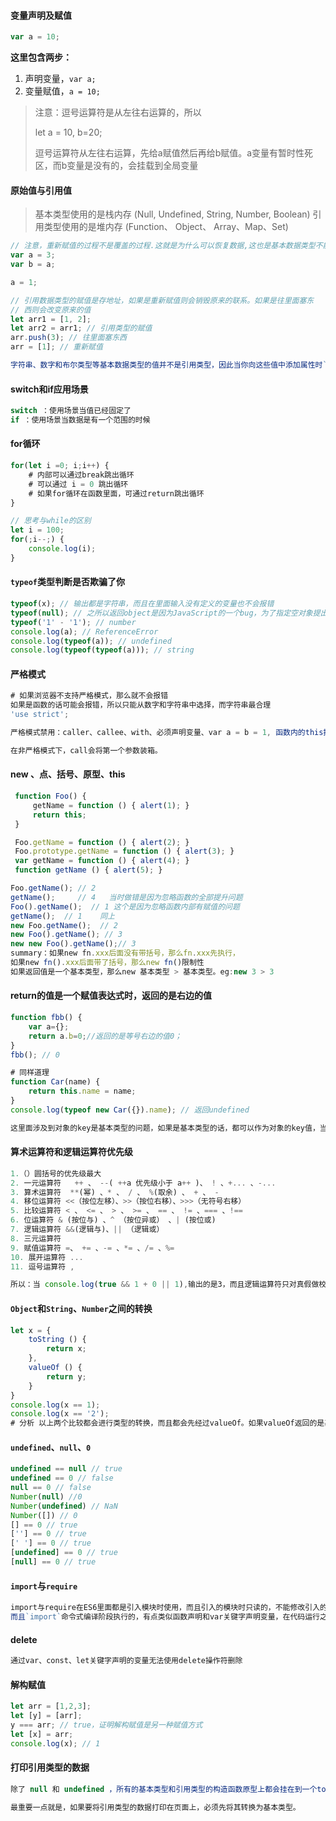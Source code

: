 

#### 变量声明及赋值

```javascript
var a = 10;
```

**这里包含两步：**

1. 声明变量，`var a;`
2. 变量赋值，`a = 10;`

> 注意：逗号运算符是从左往右运算的，所以
>
> let a = 10, b=20;
>
> 逗号运算符从左往右运算，先给a赋值然后再给b赋值。a变量有暂时性死区，而b变量是没有的，会挂载到全局变量

#### 原始值与引用值

> 基本类型使用的是栈内存 (Null, Undefined, String, Number, Boolean)
> 引用类型使用的是堆内存 (Function、 Object、 Array、Map、Set)

```javascript
// 注意，重新赋值的过程不是覆盖的过程.这就是为什么可以恢复数据,这也是基本数据类型不能修改的原因。
var a = 3;
var b = a;

a = 1; 

// 引用数据类型的赋值是存地址，如果是重新赋值则会销毁原来的联系。如果是往里面塞东
// 西则会改变原来的值
let arr1 = [1, 2];
let arr2 = arr1; // 引用类型的赋值
arr.push(3); // 往里面塞东西
arr = [1]; // 重新赋值

字符串、数字和布尔类型等基本数据类型的值并不是引用类型，因此当你向这些值中添加属性时`JavaScript`并不会报错，但实际上你并没有将这些属性添加进去。这些值是不可变的，不能改变。有人会问，为什么有时候字符串可以像对象一样使用一些方法？那就是基本类型的装箱与拆箱的过程。
```



#### switch和if应用场景

```javascript
switch ：使用场景当值已经固定了
if ：使用场景当数据是有一个范围的时候
```



#### for循环

```javascript
for(let i =0; i;i++) {
    # 内部可以通过break跳出循环
    # 可以通过 i = 0 跳出循环
    # 如果for循环在函数里面，可通过return跳出循环
}

// 思考与while的区别
let i = 100;
for(;i--;) {
    console.log(i);
}

```



#### `typeof`类型判断是否欺骗了你

```javascript
typeof(x); // 输出都是字符串，而且在里面输入没有定义的变量也不会报错
typeof(null); // 之所以返回object是因为JavaScript的一个bug，为了指定空对象提出来的。
typeof('1' - '1'); // number
console.log(a); // ReferenceError
console.log(typeof(a)); // undefined
console.log(typeof(typeof(a))); // string
```



#### 严格模式

```javascript
# 如果浏览器不支持严格模式，那么就不会报错
如果是函数的话可能会报错，所以只能从数字和字符串中选择，而字符串最合理
'use strict';

严格模式禁用：caller、callee、with、必须声明变量、var a = b = 1, 函数内的this指向undefined，在严格模式下调用函数要通过call来改变this的指向，函数参数不能重复、对象的属性名拒绝重复(但不报错)，eval在严格模式下是有作用域的不能在全局访问，不能使用八进制，而且在严格模式下给封印的属性赋值扩展、赋值会报错

在非严格模式下，call会将第一个参数装箱。
```



#### new 、点、括号、原型、this

```javascript
 function Foo() {
     getName = function () { alert(1); }
     return this;
 }

 Foo.getName = function () { alert(2); }
 Foo.prototype.getName = function () { alert(3); }
 var getName = function () { alert(4); }
 function getName () { alert(5); }

Foo.getName(); // 2
getName();     // 4   当时做错是因为忽略函数的全部提升问题
Foo().getName();  // 1 这个是因为忽略函数内部有赋值的问题
getName();  // 1    同上
new Foo.getName();  // 2 
new Foo().getName(); // 3
new new Foo().getName();// 3
summary：如果new fn.xxx后面没有带括号，那么fn.xxx先执行，
如果new fn().xxx后面带了括号，那么new fn()限制性
如果返回值是一个基本类型，那么new 基本类型 > 基本类型。eg:new 3 > 3
```



#### return的值是一个赋值表达式时，返回的是右边的值

```javascript
function fbb() {
    var a={};
    return a.b=0;//返回的是等号右边的值0；
}
fbb(); // 0

# 同样道理
function Car(name) {
    return this.name = name;
}
console.log(typeof new Car({}).name); // 返回undefined

这里面涉及到对象的key是基本类型的问题，如果是基本类型的话，都可以作为对象的key值，当然也包括 null 、 undefined 、 ''、 ' ' 、 NaN,如果是引用类型的话，key值是堆地址
```



#### 算术运算符和逻辑运算符优先级

```javascript
1.（）圆括号的优先级最大
2. 一元运算符   ++ 、 --( ++a 优先级小于 a++ )、 ! 、+... 、-...
3. 算术运算符  **(幂) 、* 、 / 、 %(取余) 、 + 、 -
4. 移位运算符 <<（按位左移）、>>（按位右移）、>>>（无符号右移）
5. 比较运算符 < 、 <= 、 > 、 >= 、 == 、 != 、=== 、!==
6. 位运算符 & (按位与) 、^ （按位异或） 、| (按位或)
7. 逻辑运算符 &&(逻辑与)、|| （逻辑或） 
8. 三元运算符
9. 赋值运算符 =、 += 、-= 、*= 、/= 、%=
10. 展开运算符 ...
11. 逗号运算符 , 

所以：当 console.log(true && 1 + 0 || 1),输出的是3，而且逻辑运算符只对真假做校验，不会特意去转化成 true 与 false 作为返回值
```



#### `Object`和`String`、`Number`之间的转换

```javascript
let x = {
    toString () {
        return x;
    },
    valueOf () {
        return y;
    }
}
console.log(x == 1);
console.log(x == '2');
# 分析 以上两个比较都会进行类型的转换，而且都会先经过valueOf。如果valueOf返回的是基本类型，那么就不会经过toString的方法。如果只有toString方法，那么直接走toString方法，并且若返回的不是基本的数据类型则报错。
```



#### `undefined`、`null`、`0`

```javascript
undefined == null // true
undefined == 0 // false
null == 0 // false
Number(null) //0
Number(undefined) // NaN
Number([]) // 0
[] == 0 // true
[''] == 0 // true
[' '] == 0 // true
[undefined] == 0 // true
[null] == 0 // true
```



#### `import`与`require`

```javascript
import与require在ES6里面都是引入模块时使用，而且引入的模块时只读的，不能修改引入的模块。
而且`import`命令式编译阶段执行的，有点类似函数声明和var关键字声明变量，在代码运行之前。因此这意味着被导入的模块会先运行，而导入模块的文件会后执行。
```



#### delete

```javascript
通过var、const、let关键字声明的变量无法使用delete操作符删除
```



#### 解构赋值

```javascript
let arr = [1,2,3];
let [y] = [arr];
y === arr; // true，证明解构赋值是另一种赋值方式
let [x] = arr;
console.log(x); // 1
```



#### 打印引用类型的数据

```javascript
除了 null 和 undefined ，所有的基本类型和引用类型的构造函数原型上都会挂在到一个toString()的方法函数。对于引用类型的数据，可以将其序列化。对于基本类型，可以将其进行格式上面的改变。

最重要一点就是，如果要将引用类型的数据打印在页面上，必须先将其转换为基本类型。
```
